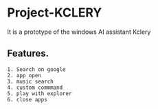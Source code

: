 # Project-KCLERY
It is a prototype of the windows AI assistant Kclery
## Features.
	1. Search on google 
	2. app open 
	3. music search 
	4. custom commmand
	5. play with explorer
	6. close apps 
